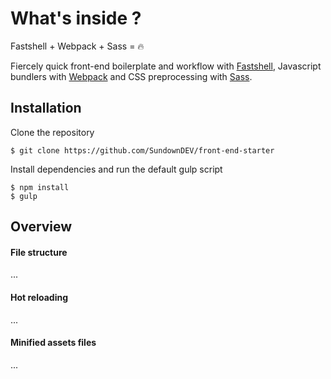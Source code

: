 # What's inside ?

Fastshell + Webpack + Sass = 🔥

Fiercely quick front-end boilerplate and workflow with <a href="https://github.com/HosseinKarami/fastshell">Fastshell</a>, Javascript bundlers with <a href="https://github.com/webpack/webpack">Webpack</a> and CSS preprocessing with <a href="https://github.com/sass/sass">Sass</a>.

## Installation

Clone the repository

~~~
$ git clone https://github.com/SundownDEV/front-end-starter
~~~

Install dependencies and run the default gulp script

~~~
$ npm install
$ gulp
~~~

## Overview

#### File structure
...

#### Hot reloading
...

#### Minified assets files
...